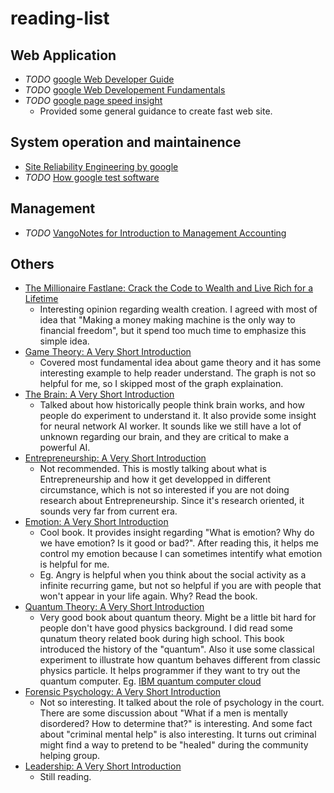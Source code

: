 # reading-list

## Web Application
 - *TODO* [google Web Developer Guide](https://developers.google.com/web/)
 - *TODO* [google Web Developement Fundamentals](https://developers.google.com/web/fundamentals/)
 - *TODO* [google page speed insight](https://developers.google.com/speed/docs/insights/about)
   - Provided some general guidance to create fast web site.

## System operation and maintainence
 - [Site Reliability Engineering by google](https://www.safaribooksonline.com/library/view/site-reliability-engineering/9781491929117/)
 - *TODO* [How google test software](https://www.safaribooksonline.com/library/view/how-google-tests/9780132851572/ch01.html)

## Management
 - *TODO* [VangoNotes for Introduction to Management Accounting](http://www.audible.com/pd/Students/B003NH4QAM)

## Others
 - [The Millionaire Fastlane: Crack the Code to Wealth and Live Rich for a Lifetime](https://www.amazon.com/gp/product/B004BDOUAI/ref=kinw_myk_ro_title)
   - Interesting opinion regarding wealth creation. I agreed with most of idea that "Making a money making machine is the only way to financial freedom", but it spend too much time to emphasize this simple idea. 
 - [Game Theory: A Very Short Introduction](https://www.amazon.com/gp/product/B000SHOV78/)
   - Covered most fundamental idea about game theory and it has some interesting example to help reader understand. The graph is not so helpful for me, so I skipped most of the graph explaination.  
 - [The Brain: A Very Short Introduction](https://www.amazon.com/gp/product/B003N19DQ0/)
   - Talked about how historically people think brain works, and how people do experiment to understand it. It also provide some insight for neural network AI worker. It sounds like we still have a lot of unknown regarding our brain, and they are critical to make a powerful AI.
 - [Entrepreneurship: A Very Short Introduction](https://www.amazon.com/gp/product/B00G5H306S/)
   - Not recommended. This is mostly talking about what is Entrepreneurship and how it get developped in different circumstance, which is not so interested if you are not doing research about Entrepreneurship. Since it's research oriented, it sounds very far from current era.
 - [Emotion: A Very Short Introduction](https://www.amazon.com/gp/product/B003CQIARY/)
   - Cool book. It provides insight regarding "What is emotion? Why do we have emotion? Is it good or bad?". After reading this, it helps me control my emotion because I can sometimes intentify what emotion is helpful for me. 
   - Eg. Angry is helpful when you think about the social activity as a infinite recurring game, but not so helpful if you are with people that won't appear in your life again. Why? Read the book.
 - [Quantum Theory: A Very Short Introduction](https://www.amazon.com/gp/product/B003CGNQ50)
   - Very good book about quantum theory. Might be a little bit hard for people don't have good physics background. I did read some qunatum theory related book during high school. This book introduced the history of the "quantum". Also it use some classical experiment to illustrate how quantum behaves different from classic physics particle. It helps programmer if they want to try out the quantum computer. Eg. [IBM quantum computer cloud](https://quantumexperience.ng.bluemix.net/qstage/#/login)
 - [Forensic Psychology: A Very Short Introduction](https://www.amazon.com/gp/product/B005OQGCKW)
   - Not so interesting. It talked about the role of psychology in the court. There are some discussion about "What if a men is mentally disordered? How to determine that?" is interesting. And some fact about "criminal mental help" is also interesting. It turns out criminal might find a way to pretend to be "healed" during the community helping group.
 - [Leadership: A Very Short Introduction](https://www.amazon.com/gp/product/B005E8356O/)
   - Still reading.
